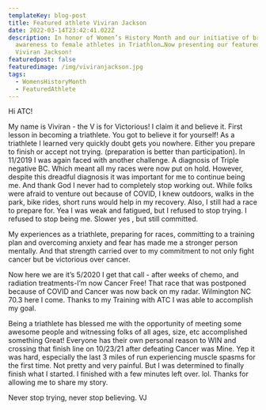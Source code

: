 ```yaml
---
templateKey: blog-post
title: Featured athlete Viviran Jackson
date: 2022-03-14T23:42:41.022Z
description: In honor of Women’s History Month and our initiative of bringing
  awareness to female athletes in Triathlon…Now presenting our featured athlete,
  Viviran Jackson!
featuredpost: false
featuredimage: /img/viviranjackson.jpg
tags:
  - WomensHistoryMonth
  - FeaturedAthlete
---
```

Hi ATC! 

My name is Viviran - the V is for Victorious! I claim it and believe it. First lesson in becoming a triathlete. You got to believe it for yourself! As a triathlete I learned very quickly doubt gets you nowhere. Either you prepare to finish or accept not trying. (preparation is better than participation). In 11/2019 I was again faced with another challenge. A diagnosis of Triple negative BC. Which meant all my races were now put on hold. However, despite this dreadful diagnosis it was important for me to continue being me. And thank God I never had to completely stop working out. While folks were afraid to venture out because of COVID, I knew outdoors, walks in the park, bike rides, short runs would help in my recovery. Also, I still had a race to prepare for. Yea I was weak and fatigued, but I refused to stop trying. I refused to stop being me. Slower yes , but still committed.

My experiences as a triathlete, preparing for races, committing to a training plan and overcoming anxiety and fear has made me a stronger person mentally. And that strength carried over to my commitment to not only fight cancer but be victorious over cancer.

Now here we are it’s 5/2020 I get that call - after weeks of chemo, and radiation treatments-I’m now Cancer Free! That race that was postponed because of COVID and Cancer was now back on my radar. Wilmington NC 70.3 here I come. Thanks to my Training with ATC I was able to accomplish my goal.

Being a triathlete has blessed me with the opportunity of meeting some awesome people and witnessing folks of all ages, size, etc accomplished something Great! Everyone has their own personal reason to WIN and crossing that finish line on 10/23/21 after defeating Cancer was Mine. Yep it was hard, especially the last 3 miles of run experiencing muscle spasms for the first time. Not pretty and very painful. But I was determined to finally finish what I started. I finished with a few minutes left over. lol. Thanks for allowing me to share my story.

Never stop trying, never stop believing. VJ